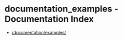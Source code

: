 # documentation_examples - Documentation Index

- [/documentation/examples/](./_documentation_examples_.md)
